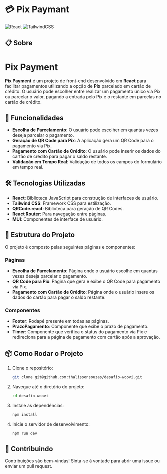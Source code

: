 # 💳 Pix Paymant

![React](https://img.shields.io/badge/React-v17.0.2-blue)
![TailwindCSS](https://img.shields.io/badge/TailwindCSS-v2.2.19-06B6D4)

## 📋 Sobre

# Pix Payment

**Pix Payment** é um projeto de front-end desenvolvido em **React** para facilitar pagamentos utilizando a opção de **Pix** parcelado em cartão de crédito. O usuário pode escolher entre realizar um pagamento único via Pix ou parcelar o valor, pagando a entrada pelo Pix e o restante em parcelas no cartão de crédito.

## 🚀 Funcionalidades

- **Escolha de Parcelamento**: O usuário pode escolher em quantas vezes deseja parcelar o pagamento.
- **Geração de QR Code para Pix**: A aplicação gera um QR Code para o pagamento via Pix.
- **Pagamento com Cartão de Crédito**: O usuário pode inserir os dados do cartão de crédito para pagar o saldo restante.
- **Validação em Tempo Real**: Validação de todos os campos do formulário em tempo real.

## 🛠️ Tecnologias Utilizadas

- **React**: Biblioteca JavaScript para construção de interfaces de usuário.
- **Tailwind CSS**: Framework CSS para estilização.
- **QRCode.react**: Biblioteca para geração de QR Codes.
- **React Router**: Para navegação entre páginas.
- **MUI**: Componentes de interface de usuário.

## 📄 Estrutura do Projeto

O projeto é composto pelas seguintes páginas e componentes:

### Páginas

- **Escolha de Parcelamento**: Página onde o usuário escolhe em quantas vezes deseja parcelar o pagamento.
- **QR Code para Pix**: Página que gera e exibe o QR Code para pagamento via Pix.
- **Pagamento com Cartão de Crédito**: Página onde o usuário insere os dados do cartão para pagar o saldo restante.

### Componentes

- **Footer**: Rodapé presente em todas as páginas.
- **PrazoPagamento**: Componente que exibe o prazo de pagamento.
- **Timer**: Componente que verifica o status do pagamento via Pix e redireciona para a página de pagamento com cartão após a aprovação.

## 📦 Como Rodar o Projeto

1. Clone o repositório:

    ```sh
    git clone git@github.com:thalissonsouzas/desafio-woovi.git
    ```

2. Navegue até o diretório do projeto:

    ```sh
    cd desafio-woovi
    ```

3. Instale as dependências:

    ```sh
    npm install
    ```

4. Inicie o servidor de desenvolvimento:

    ```sh
    npm run dev
    ```

## 🤝 Contribuindo

Contribuições são bem-vindas! Sinta-se à vontade para abrir uma issue ou enviar um pull request.



